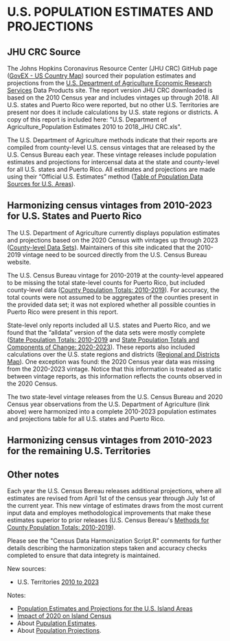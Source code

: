 # U.S. POPULATION ESTIMATES AND PROJECTIONS
## JHU CRC Source

The Johns Hopkins Coronavirus Resource Center (JHU CRC) GitHub page ([GovEX - US Country Map](https://github.com/govex/COVID-19/tree/master/data_tables/Data_for_UScounty_map)) sourced their population estimates and projections from the [U.S. Department of Agriculture Economic Research Services](https://www.ers.usda.gov/) Data Products site. The report version JHU CRC downloaded is based on the 2010 Census year and includes vintages up through 2018. All U.S. states and Puerto Rico were reported, but no other U.S. Territories are present nor does it include calculations by U.S. state regions or districts. A copy of this report is included here: "U.S. Department of Agriculture_Population Estimates 2010 to 2018_JHU CRC.xls".

The U.S. Department of Agriculture methods indicate that their reports are compiled from county-level U.S. census vintages that are released by the U.S. Census Bureau each year. These vintage releases include population estimates and projections for intercensal data at the state and county-level for all U.S. states and Puerto Rico. All estimates and projections are made using their “Official U.S. Estimates” method ([Table of Population Data Sources for U.S. Areas](https://www.census.gov/programs-surveys/international-programs/about/idb/island-areas.html)).


## Harmonizing census vintages from 2010-2023 for U.S. States and Puerto Rico

The U.S. Department of Agriculture currently displays population estimates and projections based on the 2020 Census with vintages up through 2023 ([County-level Data Sets](https://www.ers.usda.gov/data-products/county-level-data-sets/county-level-data-sets-download-data/)). Maintainers of this site indicated that the 2010-2019 vintage need to be sourced directly from the U.S. Census Bureau website.

The U.S. Census Bureau vintage for 2010-2019 at the county-level appeared to be missing the total state-level counts for Puerto Rico, but included county-level data ([County Population Totals: 2010-2019](https://www.census.gov/data/datasets/time-series/demo/popest/2010s-counties-total.html)). For accuracy, the total counts were not assumed to be aggregates of the counties present in the provided data set; it was not explored whether all possible counties in Puerto Rico were present in this report.

State-level only reports included all U.S. states and Puerto Rico, and we found that the “alldata” version of the data sets were mostly complete ([State Population Totals: 2010-2019](https://www.census.gov/data/datasets/time-series/demo/popest/2010s-state-total.html) and [State Population Totals and Components of Change: 2020-2023](https://www.census.gov/data/datasets/time-series/demo/popest/2020s-state-total.html)). These reports also included calculations over the U.S. state regions and districts ([Regional and Districts Map](https://www2.census.gov/geo/pdfs/maps-data/maps/reference/us_regdiv.pdf)). One exception was found: the 2020 Census year data was missing from the 2020-2023 vintage. Notice that this information is treated as static between vintage reports, as this information reflects the counts observed in the 2020 Census.

The two state-level vintage releases from the U.S. Census Bureau and 2020 Census year observations from the U.S. Department of Agriculture (link above) were harmonized into a complete 2010-2023 population estimates and projections table for all U.S. states and Puerto Rico.


## Harmonizing census vintages from 2010-2023 for the remaining U.S. Territories




## Other notes

Each year the U.S. Census Bereau releases additional projections, where all estimates are revised from April 1st of the census year through July 1st of the current year. This new vintage of estimates draws from the most current input data and employes methodological improvements that make these estimates superior to prior releases (U.S. Census Bereau's [Methods for County Population Totals: 2010-2019](https://www2.census.gov/programs-surveys/popest/technical-documentation/methodology/2010-2019/natstcopr-methv2.pdf)).

Please see the "Census Data Harmonization Script.R" comments for further details describing the harmonization steps taken and accuracy checks completed to ensure that data integrety is maintained.


New sources:
- U.S. Territories [2010 to 2023](https://www.census.gov/data-tools/demo/idb/#/table?COUNTRY_YEAR=2024&COUNTRY_YR_ANIM=2024&menu=tableViz&quickReports=CUSTOM&CUSTOM_COLS=POP,GR,RNI,NATINCR,CBR,BIRTHS,CDR,DEATHS,NMR,NIM&TABLE_YEARS=2010,2011,2012,2013,2014,2015,2016,2017,2018,2019,2020,2021,2022,2023&TABLE_USE_RANGE=Y&TABLE_USE_YEARS=N&TABLE_STEP=1&TABLE_ADD_YEARS=2010,2020&CCODE_SINGLE=AS&CCODE=AS,GU,MP,PR,US,VI&TABLE_RANGE=2010,2023)


Notes:
- [Population Estimates and Projections for the U.S. Island Areas](https://www.census.gov/programs-surveys/international-programs/about/idb/island-areas.html)
- [Impact of 2020 on Island Census](https://www.census.gov/newsroom/press-releases/2024/2020-island-areas-cross-tabulation-american-samoa.html)
- About [Pupulation Estimates](https://www.census.gov/programs-surveys/popest/about.html).
- About [Population Projections](https://www.census.gov/programs-surveys/popproj/about.html).

